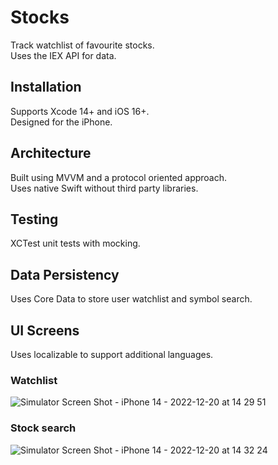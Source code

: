 #  Stocks
Track watchlist of favourite stocks.  
Uses the IEX API for data.

## Installation
Supports Xcode 14+ and iOS 16+.  
Designed for the iPhone.

## Architecture
Built using MVVM and a protocol oriented approach.  
Uses native Swift without third party libraries.

## Testing
XCTest unit tests with mocking.

## Data Persistency
Uses Core Data to store user watchlist and symbol search.

## UI Screens
Uses localizable to support additional languages.
### Watchlist
![Simulator Screen Shot - iPhone 14 - 2022-12-20 at 14 29 51](https://user-images.githubusercontent.com/3631143/208690773-dc1992b5-c710-4160-b3fa-28bd7ddd762c.png)
### Stock search
![Simulator Screen Shot - iPhone 14 - 2022-12-20 at 14 32 24](https://user-images.githubusercontent.com/3631143/208691223-af47b7d0-92bf-475d-b89b-f2f0c18ccf12.png)
